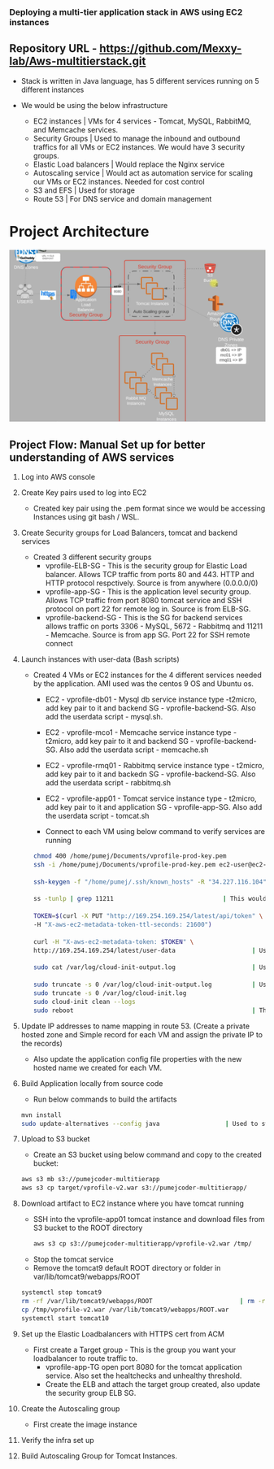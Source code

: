 ### Deploying a multi-tier application stack in AWS using EC2 instances 

## Repository URL - https://github.com/Mexxy-lab/Aws-multitierstack.git

- Stack is written in Java language, has 5 different services running on 5 different instances 

- We would be using the below infrastructure 

	- EC2 instances 		    | VMs for 4 services - Tomcat, MySQL, RabbitMQ, and Memcache services. 
	- Security Groups 		    | Used to manage the inbound and outbound traffics for all VMs or EC2 instances. We would have 3 security groups.  
	- Elastic Load balancers 	| Would replace the Nginx service 
	- Autoscaling service		| Would act as automation service for scaling our VMs or EC2 instances. Needed for cost control 
	- S3 and EFS 			    | Used for storage 
	- Route 53 			        | For DNS service and domain management

# Project Architecture 

![alt text](image-1.png)

## Project Flow: Manual Set up for better understanding of AWS services

1) Log into AWS console 
2) Create Key pairs used to log into EC2 

    - Created key pair using the .pem format since we would be accessing Instances using git bash / WSL. 

3) Create Security groups for Load Balancers, tomcat and backend services

    - Created 3 different security groups 
        - vprofile-ELB-SG - This is the security group for Elastic Load balancer. Allows TCP traffic from ports 80 and 443. HTTP and HTTP protocol respctively. Source is from anywhere (0.0.0.0/0)
        - vprofile-app-SG - This is the application level security group. Allows TCP traffic from port 8080 tomcat service and SSH protocol on port 22 for remote log in. Source is from ELB-SG.
        - vprofile-backend-SG - This is the SG for backend services allows traffic on ports 3306 - MySQL, 5672 - Rabbitmq and 11211 - Memcache. Source is from app SG. Port 22 for SSH remote connect

4) Launch instances with user-data (Bash scripts)

    - Created 4 VMs or EC2 instances for the 4 different services needed by the application. AMI used was the centos 9 OS and Ubuntu os. 
        - EC2 - vprofile-db01 - Mysql db service instance type -t2micro, add key pair to it and backend SG - vprofile-backend-SG. Also add the userdata script - mysql.sh. 
        - EC2 - vprofile-mco1 - Memcache service instance type - t2micro, add key pair to it and backend SG - vprofile-backend-SG. Also add the userdata script - memcache.sh 
        - EC2 - vprofile-rmq01 - Rabbitmq service instance type - t2micro, add key pair to it and backedn SG - vprofile-backend-SG. Also add the userdata script - rabbitmq.sh
        - EC2 - vprofile-app01 - Tomcat service instance type - t2micro, add key pair to it and application SG - vprofile-app-SG. Also add the userdata script - tomcat.sh

        - Connect to each VM using below command to verify services are running

        ```bash
        chmod 400 /home/pumej/Documents/vprofile-prod-key.pem
        ssh -i /home/pumej/Documents/vprofile-prod-key.pem ec2-user@ec2-3-85-142-225.compute-1.amazonaws.com 

        ssh-keygen -f "/home/pumej/.ssh/known_hosts" -R "34.227.116.104"                | Used to readd your key after rebooting your VM

        ss -tunlp | grep 11211                              | This would find the service running on that port number 

        TOKEN=$(curl -X PUT "http://169.254.169.254/latest/api/token" \
        -H "X-aws-ec2-metadata-token-ttl-seconds: 21600")

        curl -H "X-aws-ec2-metadata-token: $TOKEN" \
        http://169.254.169.254/latest/user-data                     | Used to retrieve user-data

        sudo cat /var/log/cloud-init-output.log                     | Used to trace the script for errors

        sudo truncate -s 0 /var/log/cloud-init-output.log           | Used for cleaing up the init log file 
        sudo truncate -s 0 /var/log/cloud-init.log
        sudo cloud-init clean --logs
        sudo reboot                                                 | This would re-run the user-data script on start up.
        ```
5) Update IP addresses to name mapping in route 53. (Create a private hosted zone and Simple record for each VM and assign the private IP to the records)
    - Also update the application config file properties with the new hosted name we created for each VM.

6) Build Application locally from source code 
    - Run below commands to build the artifacts 
    ```bash
    mvn install
    sudo update-alternatives --config java                  | Used to switch java version 
    ```
7) Upload to S3 bucket 

    - Create an S3 bucket using below command and copy to the created bucket: 
    ```bash
    aws s3 mb s3://pumejcoder-multitierapp                                      | Used to create the bucket 
    aws s3 cp target/vprofile-v2.war s3://pumejcoder-multitierapp/              | Used to copy the files to s3 bucket 
    ```
8) Download artifact to EC2 instance where you have tomcat running 

    - SSH into the vprofile-app01 tomcat instance and download files from S3 bucket to the ROOT directory
        ```bash
        aws s3 cp s3://pumejcoder-multitierapp/vprofile-v2.war /tmp/
        ```
    - Stop the tomcat service 
    - Remove the tomcat9 default ROOT directory or folder in var/lib/tomcat9/webapps/ROOT
    ```bash
    systemctl stop tomcat9
    rm -rf /var/lib/tomcat9/webapps/ROOT                        | rm -rf /var/lib/tomcat10/webapps/ROOT/ # if you used tomcat10 service.
    cp /tmp/vprofile-v2.war /var/lib/tomcat9/webapps/ROOT.war
    systemctl start tomcat10
    ```
9) Set up the Elastic Loadbalancers with HTTPS cert from ACM

    - First create a Target group - This is the group you want your loadbalancer to route traffic to.
        - vprofile-app-TG open port 8080 for the tomcat application service. Also set the healtchecks and unhealthy threshold.
        - Create the ELB and attach the target group created, also update the security group ELB SG. 

10) Create the Autoscaling group 

    - First create the image instance 
11) Verify the infra set up 
12) Build Autoscaling Group for Tomcat Instances.


